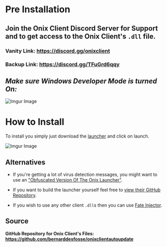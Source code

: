 # Pre Installation

## Join the Onix Client Discord Server for Support and to get access to the Onix Client's `.dll` file. 
### Vanity Link: https://discord.gg/onixclient
### Backup Link: https://discord.gg/TFuGrd6qqy


## ***Make sure Windows Developer Mode is turned On:***

![Imgur Image](https://i.imgur.com/j2vGA9Z.png)


# How to Install
To install you simply just download the [launcher](https://raw.githubusercontent.com/bernarddesfosse/onixclientautoupdate/main/OnixLauncher.exe)
and click on launch.

![Imgur Image](https://i.imgur.com/SUNeBK2.png)

## Alternatives

* If you're getting a lot of virus detection messages, you might want to use an ["Obfuscated Version Of The Onix Launcher"](https://raw.githubusercontent.com/bernarddesfosse/onixclientautoupdate/main/OnixLauncher_E.exe).

* If you want to build the launcher yourself feel free to [view their GitHub Repository](https://github.com/notcarlton/OnixLauncher).

* If you wish to use any other client `.dll`s then you can use [Fate Injector](https://github.com/fligger/FateInjector/releases/latest/download/FateInjector.exe).

## Source
**GitHub Repository for Onix Client's Files: https://github.com/bernarddesfosse/onixclientautoupdate**
